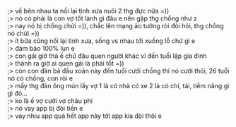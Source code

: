 ;> về bên nhau ta nối lại tình xưa nuôi 2 thg đực nữa =))<br>
;> nó có phải là con vợ tốt lành gì đâu e nên gặp thg chồng như z<br>
;> nay nó bị chồng chửi =)), chắc lên mạng ảo tưởng ròi đòi hỏi, thg chồng nó chửi =))<br>
;> ít bữa cũng nối lại tình xưa, sống vs nhau tới xuống lỗ chứ gì e<br>
;> đảm bảo 100% lun e<br>
;> con gái giờ thà ế chứ đâu quen người khác vì đến tuổi lập gia đình<br>
;> thành ra giờ ai quen gái là phải tốt =))<br>
;> còn con đàn bà đầu xoăn này đến tuổi cưới chồng thì nó cưới thôi, 26 tuổi nó có chồng, con ròi e<br>
;> mấy thg đàn ông mún lấy vợ 1 là có nhà có xe 2 là có chí, tài, tiềm năng gì gì đó...<br>
;> ko là ế vợ cưới vợ châu phi<br>
;> nó vay app bị đòi tiền e<br>
;> vay nhìu app quá hết app này tới app kia đòi thôi e
